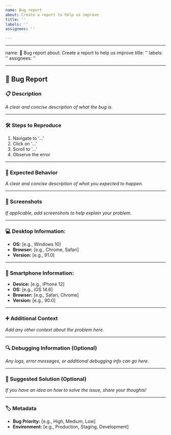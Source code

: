 ```yaml
---
name: Bug report
about: Create a report to help us improve
title: ''
labels: ''
assignees: ''

---
```


---
name: 🐛 Bug report
about: Create a report to help us improve
title: ''
labels: ''
assignees: ''

---

## 🐛 Bug Report

### 📋 Description
*A clear and concise description of what the bug is.*

---

### 🛠️ Steps to Reproduce
1. Navigate to '...'
2. Click on '...'
3. Scroll to '...'
4. Observe the error

---

### 🤔 Expected Behavior
*A clear and concise description of what you expected to happen.*

---

### 📸 Screenshots
*If applicable, add screenshots to help explain your problem.*

---

### 💻 Desktop Information:
- **OS:** [e.g., Windows 10]
- **Browser:** [e.g., Chrome, Safari]
- **Version:** [e.g., 91.0]

---

### 📱 Smartphone Information:
- **Device:** [e.g., iPhone 12]
- **OS:** [e.g., iOS 14.6]
- **Browser:** [e.g., Safari, Chrome]
- **Version:** [e.g., 90.0]

---

### ➕ Additional Context
*Add any other context about the problem here.*

---

### 🔍 Debugging Information (Optional)
*Any logs, error messages, or additional debugging info can go here.*

---

### 🌟 Suggested Solution (Optional)
*If you have an idea on how to solve the issue, share your thoughts!*

---

### 🏷️ Metadata
- **Bug Priority:** [e.g., High, Medium, Low]
- **Environment:** [e.g., Production, Staging, Development]
